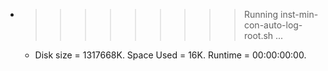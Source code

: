 * >>>>>>>>> Running inst-min-con-auto-log-root.sh ...
  * Disk size = 1317668K. Space Used = 16K. Runtime = 00:00:00:00.
